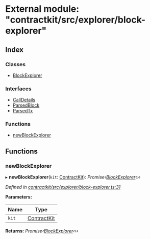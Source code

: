 # External module: "contractkit/src/explorer/block-explorer"

## Index

### Classes

* [BlockExplorer](../classes/_contractkit_src_explorer_block_explorer_.blockexplorer.md)

### Interfaces

* [CallDetails](../interfaces/_contractkit_src_explorer_block_explorer_.calldetails.md)
* [ParsedBlock](../interfaces/_contractkit_src_explorer_block_explorer_.parsedblock.md)
* [ParsedTx](../interfaces/_contractkit_src_explorer_block_explorer_.parsedtx.md)

### Functions

* [newBlockExplorer](_contractkit_src_explorer_block_explorer_.md#newblockexplorer)

## Functions

###  newBlockExplorer

▸ **newBlockExplorer**(`kit`: [ContractKit](../classes/_contractkit_src_kit_.contractkit.md)): *Promise‹[BlockExplorer](../classes/_contractkit_src_explorer_block_explorer_.blockexplorer.md)‹››*

*Defined in [contractkit/src/explorer/block-explorer.ts:31](https://github.com/celo-org/celo-monorepo/blob/master/packages/contractkit/src/explorer/block-explorer.ts#L31)*

**Parameters:**

Name | Type |
------ | ------ |
`kit` | [ContractKit](../classes/_contractkit_src_kit_.contractkit.md) |

**Returns:** *Promise‹[BlockExplorer](../classes/_contractkit_src_explorer_block_explorer_.blockexplorer.md)‹››*
